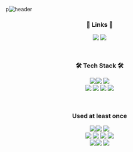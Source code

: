 p![header](https://capsule-render.vercel.app/api?type=waving&color=0:888888,100:dddddd&height=210&section=header&text=Taeho-choi&fontSize=70&animation=fadeIn&fontAlignY=34)

<h3 align="center">🔗 Links 🔗</h3>
<p align="center">
<a href="https://taeho-choi.github.io/taeho-choi-portfolio/"><img src="https://img.shields.io/badge/Portfolio-blue?style=flat&logo=BookStack&logoColor=white&link=https://taeho-choi.github.io/react-emong" target="_blank"/></a>
<a href="https://scented-handball-29f.notion.site/6b963aff505d4ec7bbbe060a35569258"><img src="https://img.shields.io/badge/Notion-000000?style=flat&logo=Notion&logoColor=white&link=https://taeho-choi.github.io/react-emong" target="_blank"/></a>
</p>
<br>
<h3 align="center">🛠 Tech Stack 🛠</h3>

<p align="center">
<img src="https://img.shields.io/badge/C++-00599C?style=flat&logo=cplusplus&logoColor=white"/><img src="https://img.shields.io/badge/UnrealEngine4-0E1128?style=flat&logo=Unreal Engine&logoColor=white"/>  <img src="https://img.shields.io/badge/OpenGL-5586A4?style=flat&logo=OpenGL&logoColor=white" /><br>
  <img src="https://img.shields.io/badge/HTML5-E34F26?style=flat&logo=HTML5&logoColor=white"/> <img src="https://img.shields.io/badge/CSS3-1572B6?style=flat&logo=CSS3&logoColor=white"/> <img src="https://img.shields.io/badge/JavaScript-F7DF1E?style=flat&logo=JavaScript&logoColor=white"/> <img src="https://img.shields.io/badge/React-61DAFB?style=flat&logo=React&logoColor=white"/>
</p>
<br>
<h3 align="center">Used at least once</h3>
<p align="center">
  <img src="https://img.shields.io/badge/C++-00599C?style=flat&logo=cplusplus&logoColor=white"/><img src="https://img.shields.io/badge/UnrealEngine4-0E1128?style=flat&logo=Unreal Engine&logoColor=white"/> <img src="https://img.shields.io/badge/OpenGL-5586A4?style=flat&logo=OpenGL&logoColor=white" /><br>  <img src="https://img.shields.io/badge/HTML5-E34F26?style=flat&logo=HTML5&logoColor=white"/> <img src="https://img.shields.io/badge/CSS3-1572B6?style=flat&logo=CSS3&logoColor=white"/> <img src="https://img.shields.io/badge/JavaScript-F7DF1E?style=flat&logo=JavaScript&logoColor=white"/> <img src="https://img.shields.io/badge/React-61DAFB?style=flat&logo=React&logoColor=white"/><br><img src="https://img.shields.io/badge/Unity-ffffff?style=flat&logo=Unity&logoColor=white"/><img src="https://img.shields.io/badge/Java-007396?style=flat&logo=Java&logoColor=white"/> <img src="https://img.shields.io/badge/Python-3776AB?style=flat&logo=Python&logoColor=white"/>
</p>
<br>
